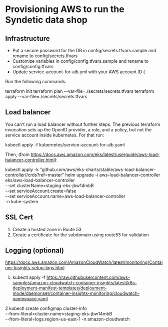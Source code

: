 # Provisioning AWS to run the Syndetic data shop

## Infrastructure

 + Put a secure password for the DB in config/secrets.tfvars.sample and rename to config/secrets.tfvars
 + Customize variables in config/config.tfvars.sample and rename to config/config.tfvars
 + Update service-account-for-alb.yml with your AWS account ID (

Run the following commands:

terraform init
terraform plan --var-file=./secrets/secrets.tfvars
terraform apply --var-file=./secrets/secrets.tfvars

## Load balancer

You can't run a load balancer without further steps. The previous
terraform invocation sets up the OpenID provider, a role, and a
policy, but not the service account inside kubernetes. For that run:

kubectl apply -f kubernetes/service-account-for-alb.yaml

Then, (from https://docs.aws.amazon.com/eks/latest/userguide/aws-load-balancer-controller.html):

kubectl apply -k "github.com/aws/eks-charts/stable/aws-load-balancer-controller//crds?ref=master"
helm upgrade -i aws-load-balancer-controller eks/aws-load-balancer-controller \
  --set clusterName=staging-eks-jbw14mbB \
  --set serviceAccount.create=false \
  --set serviceAccount.name=aws-load-balancer-controller \
  -n kube-system

## SSL Cert
  1. Create a hosted zone in Route 53
  2. Create a certificate for the subdomain using route53 for validation

## Logging (optional)
https://docs.aws.amazon.com/AmazonCloudWatch/latest/monitoring/Container-Insights-setup-logs.html

  1. kubectl apply -f https://raw.githubusercontent.com/aws-samples/amazon-cloudwatch-container-insights/latest/k8s-deployment-manifest-templates/deployment-mode/daemonset/container-insights-monitoring/cloudwatch-namespace.yaml

  2 kubectl create configmap cluster-info \
--from-literal=cluster.name=staging-eks-jbw14mbB \
--from-literal=logs.region=us-east-1 -n amazon-cloudwatch
